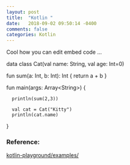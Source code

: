```yaml
---
layout: post
title:  "Kotlin "
date:   2018-09-02 09:50:14 -0400 
comments: false
categories: Kotlin
---
```





Cool how you can edit embed code ...


<div class="kotlin-playground">

  data class Cat(val name: String, val age: Int=0)
  
  fun sum(a: Int, b: Int): Int {
    return a + b
  }

  fun main(args: Array<span class="hljs-tag">&lt;<span class="hljs-name">String</span>&gt;</span>) {

      println(sum(2,3))  

      val cat = Cat("Kitty")
      println(cat.name)

  }

</div>

### Reference:

[kotlin-playground/examples/](https://jetbrains.github.io/kotlin-playground/examples/)




<div id="fb-root"></div>
<script>(function(d, s, id) {
  var js, fjs = d.getElementsByTagName(s)[0];
  if (d.getElementById(id)) return;
  js = d.createElement(s); js.id = id;
  js.src = "//connect.facebook.net/en_US/sdk.js#xfbml=1&version=v2.8&appId=671657696349259";
  fjs.parentNode.insertBefore(js, fjs);
}(document, 'script', 'facebook-jssdk'));</script>


<!--  Enter text below, if you want -->


<div class="fb-comments"  data-numposts="5"></div>






